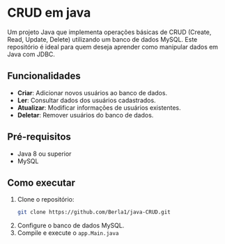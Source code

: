 # CRUD em java

Um projeto Java que implementa operações básicas de CRUD (Create, Read, Update, Delete) utilizando um banco de dados MySQL. Este repositório é ideal para quem deseja aprender como manipular dados em Java com JDBC.

## Funcionalidades

- **Criar**: Adicionar novos usuários ao banco de dados.
- **Ler**: Consultar dados dos usuários cadastrados.
- **Atualizar**: Modificar informações de usuários existentes.
- **Deletar**: Remover usuários do banco de dados.

## Pré-requisitos

- Java 8 ou superior
- MySQL

## Como executar

1. Clone o repositório:
   ```bash
   git clone https://github.com/Berla1/java-CRUD.git
2. Configure o banco de dados MySQL.
3. Compile e execute o `app.Main.java`
